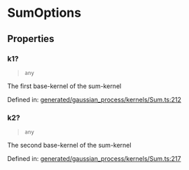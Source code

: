 # SumOptions

## Properties

### k1?

> `any`

The first base-kernel of the sum-kernel

Defined in:  [generated/gaussian\_process/kernels/Sum.ts:212](https://github.com/transitive-bullshit/scikit-learn-ts/blob/122b3c0/packages/sklearn/src/generated/gaussian_process/kernels/Sum.ts#L212)

### k2?

> `any`

The second base-kernel of the sum-kernel

Defined in:  [generated/gaussian\_process/kernels/Sum.ts:217](https://github.com/transitive-bullshit/scikit-learn-ts/blob/122b3c0/packages/sklearn/src/generated/gaussian_process/kernels/Sum.ts#L217)
